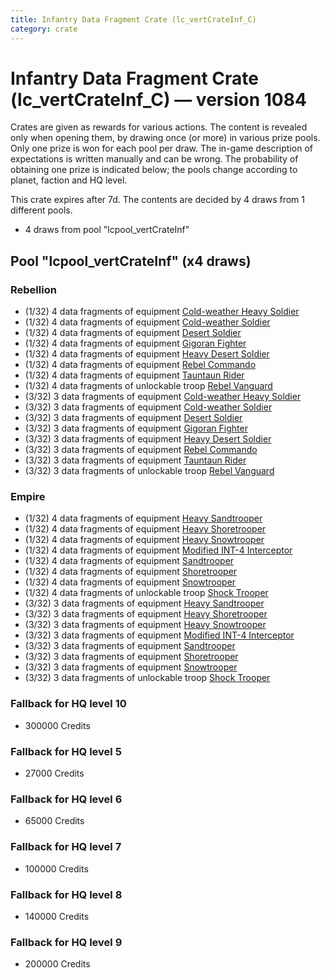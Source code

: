 ```yaml
---
title: Infantry Data Fragment Crate (lc_vertCrateInf_C)
category: crate
---
```


# Infantry Data Fragment Crate (lc_vertCrateInf_C) — version 1084

Crates are given as rewards for various actions. The content is revealed only when opening them, by drawing once (or more) in various prize pools. Only one prize is won for each pool per draw. The in-game description of expectations is written manually and can be wrong. The probability of obtaining one prize is indicated below; the pools change according to planet, faction and HQ level.

This crate expires after 7d. The contents are decided by 4 draws from 1 different pools.
  * 4 draws from pool "lcpool_vertCrateInf"

## Pool "lcpool_vertCrateInf" (x4 draws)

### Rebellion

  * (1/32) 4 data fragments of equipment [Cold-weather Heavy Soldier](eqpRebelEchoBaseHeavySoldier)
  * (1/32) 4 data fragments of equipment [Cold-weather Soldier](eqpRebelEchoBaseSoldier)
  * (1/32) 4 data fragments of equipment [Desert Soldier](eqpRebelSandSoldier)
  * (1/32) 4 data fragments of equipment [Gigoran Fighter](eqpRebelShaggyAlien)
  * (1/32) 4 data fragments of equipment [Heavy Desert Soldier](eqpRebelHeavySandSoldier)
  * (1/32) 4 data fragments of equipment [Rebel Commando](eqpRebelPentagonSoldier)
  * (1/32) 4 data fragments of equipment [Tauntaun Rider](eqpRebelTauntaun)
  * (1/32) 4 data fragments of unlockable troop [Rebel Vanguard](Vanguard)
  * (3/32) 3 data fragments of equipment [Cold-weather Heavy Soldier](eqpRebelEchoBaseHeavySoldier)
  * (3/32) 3 data fragments of equipment [Cold-weather Soldier](eqpRebelEchoBaseSoldier)
  * (3/32) 3 data fragments of equipment [Desert Soldier](eqpRebelSandSoldier)
  * (3/32) 3 data fragments of equipment [Gigoran Fighter](eqpRebelShaggyAlien)
  * (3/32) 3 data fragments of equipment [Heavy Desert Soldier](eqpRebelHeavySandSoldier)
  * (3/32) 3 data fragments of equipment [Rebel Commando](eqpRebelPentagonSoldier)
  * (3/32) 3 data fragments of equipment [Tauntaun Rider](eqpRebelTauntaun)
  * (3/32) 3 data fragments of unlockable troop [Rebel Vanguard](Vanguard)

### Empire

  * (1/32) 4 data fragments of equipment [Heavy Sandtrooper](eqpEmpireHeavySandtrooper)
  * (1/32) 4 data fragments of equipment [Heavy Shoretrooper](eqpEmpirePentagonHeavyTrooper)
  * (1/32) 4 data fragments of equipment [Heavy Snowtrooper](eqpEmpireHeavySnowtrooper)
  * (1/32) 4 data fragments of equipment [Modified INT-4 Interceptor](eqpEmpireArcticINT4)
  * (1/32) 4 data fragments of equipment [Sandtrooper](eqpEmpireSandtrooper)
  * (1/32) 4 data fragments of equipment [Shoretrooper](eqpEmpirePentagonTrooper)
  * (1/32) 4 data fragments of equipment [Snowtrooper](eqpEmpireSnowtrooper)
  * (1/32) 4 data fragments of unlockable troop [Shock Trooper](Shock)
  * (3/32) 3 data fragments of equipment [Heavy Sandtrooper](eqpEmpireHeavySandtrooper)
  * (3/32) 3 data fragments of equipment [Heavy Shoretrooper](eqpEmpirePentagonHeavyTrooper)
  * (3/32) 3 data fragments of equipment [Heavy Snowtrooper](eqpEmpireHeavySnowtrooper)
  * (3/32) 3 data fragments of equipment [Modified INT-4 Interceptor](eqpEmpireArcticINT4)
  * (3/32) 3 data fragments of equipment [Sandtrooper](eqpEmpireSandtrooper)
  * (3/32) 3 data fragments of equipment [Shoretrooper](eqpEmpirePentagonTrooper)
  * (3/32) 3 data fragments of equipment [Snowtrooper](eqpEmpireSnowtrooper)
  * (3/32) 3 data fragments of unlockable troop [Shock Trooper](Shock)

### Fallback for HQ level 10

  * 300000 Credits

### Fallback for HQ level 5

  * 27000 Credits

### Fallback for HQ level 6

  * 65000 Credits

### Fallback for HQ level 7

  * 100000 Credits

### Fallback for HQ level 8

  * 140000 Credits

### Fallback for HQ level 9

  * 200000 Credits
